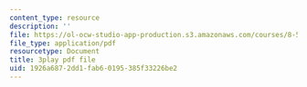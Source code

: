 ```yaml
---
content_type: resource
description: ''
file: https://ol-ocw-studio-app-production.s3.amazonaws.com/courses/8-591j-systems-biology-fall-2014/1926a6872dd1fab60195385f33226be2_NnDqJhtUqjw.pdf
file_type: application/pdf
resourcetype: Document
title: 3play pdf file
uid: 1926a687-2dd1-fab6-0195-385f33226be2
---
```

